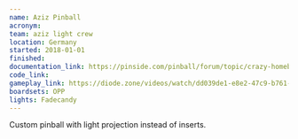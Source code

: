 ```yaml
---
name: Aziz Pinball
acronym: 
team: aziz light crew
location: Germany 
started: 2018-01-01
finished:
documentation_link: https://pinside.com/pinball/forum/topic/crazy-homebrew-pinball-aziz-
code_link:
gameplay_link: https://diode.zone/videos/watch/dd039de1-e8e2-47c9-b761-6ca2092eb717
boardsets: OPP
lights: Fadecandy
---
```

Custom pinball with light projection instead of inserts.

